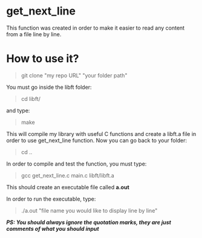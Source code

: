 # get_next_line

This function was created in order to make it easier to read any content from a file line by line.

# How to use it?

> git clone "my repo URL" "your folder path"

You must go inside the libft folder: 
> cd libft/

and type: 
> make

This will compile my library with useful C functions and create a libft.a file in order to use get_next_line function.
Now you can go back to your folder:
> cd ..

In order to compile and test the function, you must type:
> gcc get_next_line.c main.c libft/libft.a

This should create an executable file called **a.out**

In order to run the executable, type:
> ./a.out "file name you would like to display line by line"

***PS: You should always ignore the quotation marks, they are just comments of what you should input***
